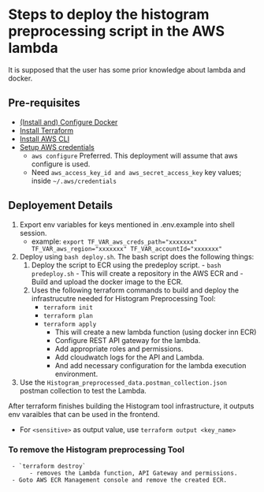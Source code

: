 # Steps to deploy the histogram preprocessing script in the AWS lambda

It is supposed that the user has some prior knowledge about lambda and docker.

## Pre-requisites

- [(Install and) Configure Docker](https://docs.docker.com/engine/install/)
- [Install Terraform](https://developer.hashicorp.com/terraform/tutorials/aws-get-started/install-cli)
- [Install AWS CLI](https://docs.aws.amazon.com/cli/latest/userguide/cli-chap-getting-started.html)
- [Setup AWS credentials](https://docs.aws.amazon.com/cli/latest/userguide/cli-chap-configure.html)
  - `aws configure` Preferred. This deployment will assume that aws configure is used.
  - Need ```aws_access_key_id and aws_secret_access_key``` key values; inside `~/.aws/credentials`

## Deployement Details

1. Export env variables for keys mentioned in .env.example into shell session.
     - example: `export TF_VAR_aws_creds_path="xxxxxxx" TF_VAR_aws_region="xxxxxxx" TF_VAR_accountId="xxxxxxx"`
2. Deploy using `bash deploy.sh`. The bash script does the following things:
     1. Deploy the script to ECR using the predeploy script.
       - `bash predeploy.sh`
            - This will create a repository in the AWS ECR and
            -  Build and upload the docker image to the ECR.
     2. Uses the following terraform commands to build and deploy the infrastrucutre needed   for Histogram Preprocessing Tool:
          - `terraform init`
          - `terraform plan`
          - `terraform apply`
               - This will create a new lambda function (using docker inn ECR)
               - Configure REST API gateway for the lambda.
               - Add appropriate roles and permissions.
               - Add cloudwatch logs for the API and Lambda.
               - And add necessary configuration for the lambda execution environment.
3. Use the `Histogram_preprocessed_data.postman_collection.json` postman collection to test the Lambda.

After terraform finishes building the Histogram tool infrastructure, it outputs env varaibles that can be used in the frontend.

- For `<sensitive>` as output value, use `terraform output <key_name>`

### To remove the Histogram preprocessing Tool

     - `terraform destroy`
          - removes the Lambda function, API Gateway and permissions.
     - Goto AWS ECR Management console and remove the created ECR.

